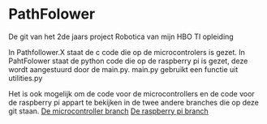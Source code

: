 # PathFolower
De git van het 2de jaars project Robotica van mijn HBO TI opleiding

In Pathfollower.X staat de c code die op de microcontrolers is gezet.
In PahtFolower staat de python code die op de raspberry pi is gezet, deze wordt aangestuurd door de main.py.
main.py gebruikt een functie uit utilities.py


Het is ook mogelijk om de code voor de microcontrollers en de code voor de raspberry pi appart te bekijken in de twee andere branches die op deze git staan.
[De microcontroller branch](https://github.com/tomlanphen/PathFolower/tree/microcontroller)
[De raspberry pi branch](https://github.com/tomlanphen/PathFolower/tree/pi)
